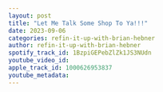 ```yaml
---
layout: post
title: "Let Me Talk Some Shop To Ya!!!"
date: 2023-09-06
categories: refin-it-up-with-brian-hebner
author: refin-it-up-with-brian-hebner
spotify_track_id: 1BzpiGEPebZlZk1JS3NUdn
youtube_video_id: 
apple_track_id: 1000626953837
youtube_metadata: 
---
```

